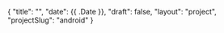 {
    "title": "",
    "date": {{ .Date }},
    "draft": false,
    "layout": "project",
    "projectSlug": "android"
}